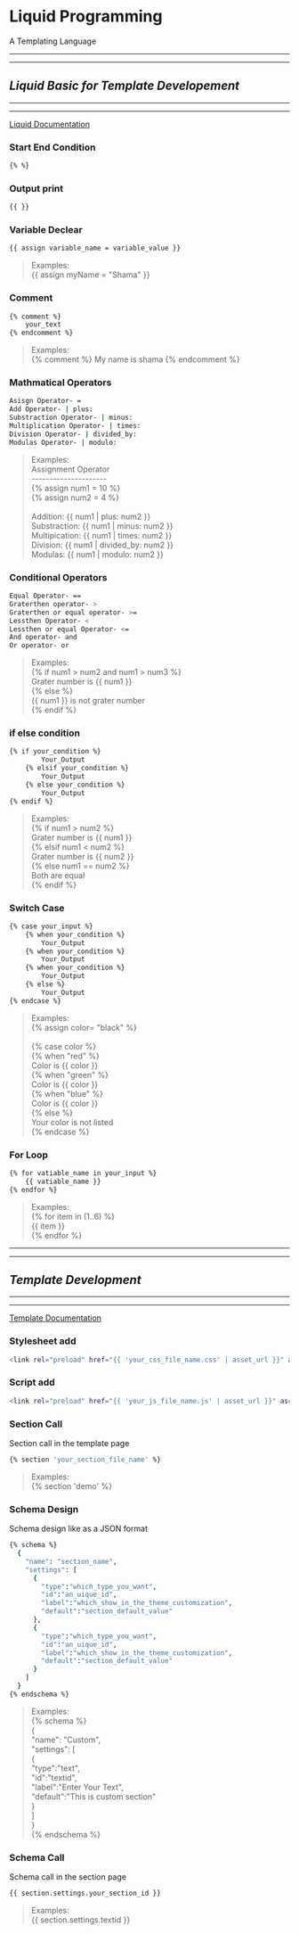 # Liquid Programming

A Templating Language

<hr><hr>

## **_Liquid Basic for Template Developement_**

<hr><hr>

[Liquid Documentation](https://shopify.github.io/liquid/)

### **Start End Condition**

```bash
{% %}
```

### **Output print**

```bash
{{ }}
```

### **Variable Declear**

```bash
{{ assign variable_name = variable_value }}
```

> Examples:
> <br> {{ assign myName = "Shama" }}

### **Comment**

```bash
{% comment %}
    your_text
{% endcomment %}
```

> Examples:
> <br> {% comment %}
> My name is shama
> {% endcomment %}

### **Mathmatical Operators**

```bash
Asisgn Operator- =
Add Operator- | plus:
Substraction Operator- | minus:
Multiplication Operator- | times:
Division Operator- | divided_by:
Modulas Operator- | modulo:
```

> Examples:
> <br> Assignment Operator
> <br> ---------------------
> <br> {%  assign num1 = 10 %} <br> {%  assign num2 = 4 %} <br><br> Addition: {{ num1 | plus: num2 }}<br> Substraction: {{ num1 | minus: num2 }}<br> Multipication: {{ num1 | times: num2 }}<br> Division: {{ num1 | divided_by: num2 }}<br> Modulas: {{ num1 | modulo: num2 }}<br>

### **Conditional Operators**

```bash
Equal Operator- ==
Graterthen operator- >
Graterthen or equal operator- >=
Lessthen Operator- <
Lessthen or equal Operator- <=
And operator- and
Or operator- or

```

> Examples:
> <br> {% if num1 > num2 and num1 > num3 %} <br> Grater number is {{ num1 }} <br> {% else %} <br> {{ num1 }} is not grater number <br> {% endif %} <br>

### **if else condition**

```bash
{% if your_condition %}
        Your_Output
    {% elsif your_condition %}
        Your_Output
    {% else your_condition %}
        Your_Output
{% endif %}
```

> Examples:
> <br> {% if num1 > num2 %} <br> Grater number is {{ num1 }} <br>{% elsif num1 < num2  %} <br>Grater number is {{ num2 }} <br> {% else num1 == num2 %} <br> Both are equal <br> {% endif %} <br>

### **Switch Case**

```bash
{% case your_input %}
    {% when your_condition %}
        Your_Output
    {% when your_condition %}
        Your_Output
    {% when your_condition %}
        Your_Output
    {% else %}
        Your_Output
{% endcase %}
```

> Examples:
> <br>{% assign color= "black" %}<br><br> {% case color %} <br> {% when "red" %} <br> Color is {{ color }} <br> {% when "green" %} <br> Color is {{ color }} <br> {% when "blue" %} <br> Color is {{ color }} <br> {% else %} <br> Your color is not listed <br> {% endcase %}

### **For Loop**

```bash
{% for vatiable_name in your_input %}
    {{ vatiable_name }}
{% endfor %}
```

> Examples:
> <br> {% for item in (1..6) %}<br> {{ item }} <br> {% endfor %}<br>

<hr><hr>

## **_Template Development_**

<hr><hr>

[Template Documentation](https://shopify.dev/themes/getting-started/create)

### **Stylesheet add**

```bash
<link rel="preload" href="{{ 'your_css_file_name.css' | asset_url }}" as="style">
```

### **Script add**

```bash
<link rel="preload" href="{{ 'your_js_file_name.js' | asset_url }}" as="script">
```

### **Section Call**

Section call in the template page

```bash
{% section 'your_section_file_name' %}
```

> Examples:
> <br> {% section 'demo' %}

### **Schema Design**

Schema design like as a JSON format

```bash
{% schema %}
  {
    "name": "section_name",
    "settings": [
      {
        "type":"which_type_you_want",
        "id":"an_uique_id",
        "label":"which_show_in_the_theme_customization",
        "default":"section_default_value"
      },
      {
        "type":"which_type_you_want",
        "id":"an_uique_id",
        "label":"which_show_in_the_theme_customization",
        "default":"section_default_value"
      }
    ]
  }
{% endschema %}
```

> Examples:
> <br> {% schema %} <br> { <br> "name": "Custom", <br> "settings": [ <br> { <br> "type":"text", <br> "id":"textid", <br> "label":"Enter Your Text", <br> "default":"This is custom section" <br> } <br> ] <br> } <br> {% endschema %} <br>

### **Schema Call**

Schema call in the section page

```bash
{{ section.settings.your_section_id }}
```

> Examples:
> <br> {{ section.settings.textid }}
